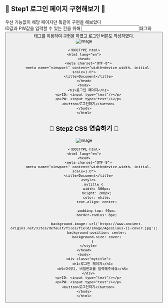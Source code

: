 ## 🙉 Step1 로그인 페이지 구현해보기 🙉

우선 기능없이 해당 페이지만 똑같이 구현을 해보았다 <br/>
ID값과 PW값을 입력할 수 있는 칸을 위해 <input>태그와 <button> 태그를 이용하여 구현을 하였고 로그인 버튼도 작성하였다.<br/>
![image](https://github.com/limhyerin/StudyNote/assets/70150896/c723d378-d32c-47fb-9598-9c3d153a6615)

```
<!DOCTYPE html>
<html lang="en">
<head>
    <meta charset="UTF-8">
    <meta name="viewport" content="width=device-width, initial-scale=1.0">
    <title>Document</title>
</head>
<body>
    <h1>로그인 페이지</h1>
    <p>ID: <input type="text"/></p>
    <p>PW: <input type="text"/></p>
    <button>로그인하기</button>
</body>
</html>
```

 

## 🙉 Step2 CSS 연습하기 🙉
![image](https://github.com/limhyerin/StudyNote/assets/70150896/48c194c6-0eb0-49c0-bc7d-ada4daa897dc)

```
<!DOCTYPE html>
<html lang="en">
<head>
    <meta charset="UTF-8">
    <meta name="viewport" content="width=device-width, initial-scale=1.0">
    <title>Document</title>
    <style>
        .mytitle {
            width: 300px;
            height: 200px;
            color: white;
            text-align: center;
            
            padding-top: 40px;
            border-radius: 8px;

            background-image: url('https://www.ancient-origins.net/sites/default/files/field/image/Agesilaus-II-cover.jpg');
            background-position: center;
            background-size: cover;
        }
    </style>
</head>
<body>
    <div class="mytitle">
        <h1>로그인 페이지</h1>
        <h5>아이디, 비밀번호를 입력해주세요</h5>
    </div>
    <p>ID: <input type="text"/></p>
    <p>PW: <input type="text"/></p>
    <button>로그인하기</button>
</body>
</html>
``` 
